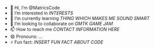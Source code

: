 - 👋 Hi, I’m @MatricsCode
- 👀 I’m interested in *INTERESTS*
- 🌱 I’m currently learning *THING WHICH MAKES ME SOUND SMART*
- 💞️ I’m looking to collaborate on *GMTK GAME JAM*
- 📫 How to reach me *CONTACT INFORMATION HERE*
- 😄 Pronouns: ...
- ⚡ Fun fact: *INSERT FUN FACT ABOUT CODE*
